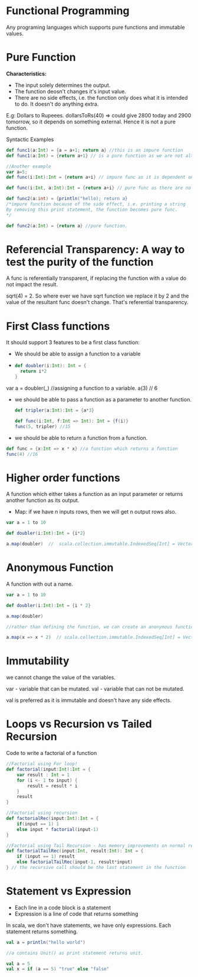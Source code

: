 # Functional Programming
Any programing languages which supports pure functions and immutable values. <br>

# Pure Function

**Characteristics:**
- The input solely determines the output.
- The function deosn't changes it's input value.
- There are no side effects, i.e. the function only does what it is intended to do. It doesn't do anything extra.

E.g: Dollars to Rupeees.
dollarsToRs(40) => could give 2800 today and 2900 tomorrow, so it depends on something external. Hence it is not a pure function.

Syntactic Examples
```scala
def func1(a:Int) = {a = a+1; return a} //this is an impure function
def func1(a:Int) = {return a+1} // is a pure function as we are not altering it's input.

//Another example
var a=5;
def func(i:Int):Int = {return a+i} // impure func as it is dependent on a.

def func(i:Int, a:Int):Int = {return a+i} // pure func as there are no external dependencies.

def func2(a:int) = {println("hello); return a} 
/*impure function because of the side effect, i.e. printing a string
By removing this print statement, the function becomes pure func.
*/

def func2(a:Int) = {return a} //pure function.
```
# Referencial Transparency: A way to test the purity of the function
A func is referentially transparent, if replacing the function with a value do not impact the result.

sqrt(4) = 2. So where ever we have sqrt function we replace it by 2 and the value of the resultant func doesn't change. That's referential transparency.

# First Class functions

It should support 3 features to be a first class function:

- We should be able to assign a function to a variable
- ```scala
  def doubler(i:Int): Int = {
    return i*2
  }
  ```
var a = doubler(_) //assigning a function to a variable.
a(3) // 6

- we should be able to pass a function as a parameter to another function.
  ```scala
  def tripler(a:Int):Int = {a*3}

  def func(i:Int, f:Int => Int): Int = {f(i)}
  func(5, tripler) //15
    ```

- we should be able to return a function from a function.
```scala
def func = {x:Int => x * x} //a function which returns a function
func(4) //16
```

# Higher order functions
A function which either takes a function as an input parameter or returns another function as its output.

- Map:
  if we have n inputs rows, then we will get n output rows also.
```scala
var a = 1 to 10    

def doubler(i:Int):Int = {i*2}

a.map(doubler)  //  scala.collection.immutable.IndexedSeq[Int] = Vector(2, 4, 6, 8, 10, 12, 14, 16, 18, 20)
```

# Anonymous Function
A function with out a name.

```scala
var a = 1 to 10

def doubler(i:Int):Int = {i * 2}

a.map(doubler)

//rather than defining the function, we can create an anonymous function

a.map(x => x * 2)  // scala.collection.immutable.IndexedSeq[Int] = Vector(2, 4, 6, 8, 10, 12, 14, 16, 18, 20)
```

# Immutability
we cannot change the value of the variables. 

var - variable that can be mutated.
val - variable that can not be mutated.

val is preferred as it is immutable and doesn't have any side effects.

# Loops vs Recursion vs Tailed Recursion
Code to write a factorial of a function

```scala
//Factorial using For loop!
def factorial(input:Int):Int = {
    var result : Int = 1
    for (i <- 1 to input) {
        result = result * i
    }
    result
}

//Factorial using recursion
def factorialRec(input:Int):Int = {
    if(input == 1) 1
    else input * factorial(input-1)
}

//Factorial using Tail Recursion - has memory improvements on normal recursion
def factorialTailRec(input:Int, result:Int): Int = {
    if (input == 1) result
    else factorialTailRec(input-1, result*input)
} // the recursive call should be the last statement in the function
```

# Statement vs Expression
- Each line in a code block is a statement
- Expression is a line of code that returns something

In scala, we don't have statements, we have only expressions. Each statement returns something.
```scala
val a = println("hello world")

//a contains Unit() as print statement returns unit.

val a = 5
val x = if (a == 5) "true" else "false"
```